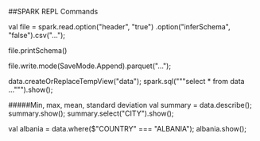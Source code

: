##SPARK REPL Commands

val file = spark.read.option("header", "true")
.option("inferSchema", "false").csv("...");

file.printSchema()

file.write.mode(SaveMode.Append).parquet("...");

data.createOrReplaceTempView("data");
spark.sql("""select * from data ...""").show();


#####Min, max, mean, standard deviation
val summary = data.describe();
summary.show();
summary.select("CITY").show();

val albania = data.where($"COUNTRY" === "ALBANIA");
albania.show();